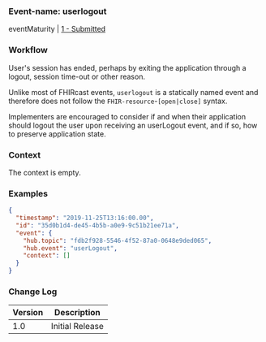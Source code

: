 ### Event-name: userlogout

eventMaturity | [1 - Submitted](3-1-2-eventmaturitymodel.html)

### Workflow

User's session has ended, perhaps by exiting the application through a logout, session time-out or other reason.

Unlike most of FHIRcast events, `userlogout` is a statically named event and therefore does not follow the `FHIR-resource`-`[open|close]` syntax.

Implementers are encouraged to consider if and when their application should logout the user upon receiving an userLogout event, and if so, how to preserve application state.

### Context

The context is empty.

### Examples

```json
{
  "timestamp": "2019-11-25T13:16:00.00",
  "id": "35d0b1d4-de45-4b5b-a0e9-9c51b21ee71a",
  "event": {
    "hub.topic": "fdb2f928-5546-4f52-87a0-0648e9ded065", 
    "hub.event": "userLogout", 
    "context": [] 
  }
}
```

### Change Log

Version | Description
---- | ----
1.0 | Initial Release
